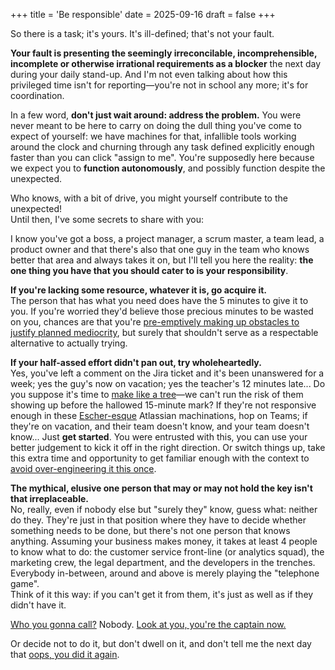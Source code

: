 +++
title = 'Be responsible'
date = 2025-09-16
draft = false
+++

So there is a task; it's yours.  It's ill-defined; that's not your fault.

**Your fault is presenting the seemingly irreconcilable, incomprehensible,
incomplete or otherwise irrational requirements as a blocker** the next day
during your daily stand-up.  And I'm not even talking about how this privileged
time isn't for reporting—you're not in school any more; it's for coordination.

In a few word, **don't just wait around: address the problem.**  You were never
meant to be here to carry on doing the dull thing you've come to expect of
yourself: we have machines for that, infallible tools working around the
clock and churning through any task defined explicitly enough faster than you
can click "assign to me".  You're supposedly here because we expect you to
**function autonomously**, and possibly function despite the unexpected.

   Who knows, with a bit of drive, you might yourself contribute to the
unexpected!<br>
   Until then, I've some secrets to share with you:

I know you've got a boss, a project manager, a scrum master, a team lead, a
product owner and that there's also that one guy in the team who knows better
that area and always takes it on, but I'll tell you here the reality: **the one
thing you have that you should cater to is your responsibility**.

   **If you're lacking some resource, whatever it is, go acquire it.**<br>
   The person that has what you need does have the 5 minutes to give it to you.
If you're worried they'd believe those precious minutes to be wasted on you,
chances are that you're [pre-emptively making up obstacles to justify planned
mediocrity](https://en.wikipedia.org/wiki/Self-handicapping), but surely that
shouldn't serve as a respectable alternative to actually trying.

   **If your half-assed effort didn't pan out, try wholeheartedly.**<br>
   Yes, you've left a comment on the Jira ticket and it's been
unanswered for a week; yes the guy's now on vacation; yes the
teacher's 12 minutes late...  Do you suppose it's time to [make like
a tree](https://en.wiktionary.org/wiki/make_like_a_tree_and_leave)—we
can't run the risk of them showing up before the hallowed
15-minute mark?  If they're not responsive enough in these
[Escher-esque](https://en.wikipedia.org/wiki/Relativity_(M._C._Escher))
Atlassian machinations, hop on Teams; if they're on vacation, and their team
doesn't know, and your team doesn't know...  Just **get started**.  You were
entrusted with this, you can use your better judgement to kick it off in the
right direction.  Or switch things up, take this extra time and opportunity
to get familiar enough with the context to [avoid over-engineering it this
once](https://quoteinvestigator.com/2012/04/28/shorter-letter).

   **The mythical, elusive one person that may or may not hold the key isn't
that irreplaceable.**<br>
   No, really, even if nobody else but "surely they" know, guess what: neither
do they.  They're just in that position where they have to decide whether
something needs to be done, but there's not one person that knows anything.
Assuming your business makes money, it takes at least 4 people to know what to
do: the customer service front-line (or analytics squad), the marketing crew,
the legal department, and the developers in the trenches.  Everybody in-between,
around and above is merely playing the "telephone game".<br>
   Think of it this way: if you can't get it from them, it's just as well as if
they didn't have it.

[Who you gonna call?](https://en.wikipedia.org/wiki/Ghostbusters_(song))
Nobody.  [Look at you, you're the captain
now.](https://en.wikiquote.org/wiki/Captain_Phillips_(film)#Dialogue)

Or decide not to do it, but don't dwell on it, and don't tell me the next day
that [oops, you did it
again](https://en.wikipedia.org/wiki/Oops!..._I_Did_It_Again_(song)).
